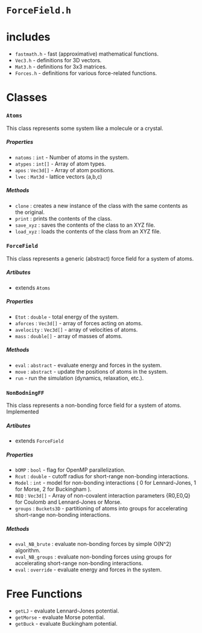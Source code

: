 # `ForceField.h`

# includes

* `fastmath.h` - fast (approximative) mathematical functions.
* `Vec3.h` - definitions for 3D vectors.
* `Mat3.h` - definitions for 3x3 matrices.
* `Forces.h` - definitions for various force-related functions.

# Classes

### `Atoms`

This class represents some system like a molecule or a crystal.

##### Properties

* `natoms` : `int` - Number of atoms in the system.
* `atypes` : `int[]` - Array of atom types.
* `apos` : `Vec3d[]` - Array of atom positions.
* `lvec` : `Mat3d` - lattice vectors (a,b,c)

##### Methods

* `clone` : creates a new instance of the class with the same contents as the original.
* `print` : prints the contents of the class.
* `save_xyz` : saves the contents of the class to an XYZ file.
* `load_xyz` : loads the contents of the class from an XYZ file.

### `ForceField` 

This class represents a generic (abstract) force field for a system of atoms.

##### Artibutes 

* extends `Atoms`

##### Properties

* `Etot` : `double` - total energy of the system.
* `aforces` : `Vec3d[]` - array of forces acting on atoms.
* `avelocity` : `Vec3d[]` - array of velocities of atoms.
* `mass` : `double[]` - array of masses of atoms.

##### Methods

* `eval` : `abstract` - evaluate energy and forces in the system.
* `move` : `abstract` - update the positions of atoms in the system.
* `run` - run the simulation (dynamics, relaxation, etc.).

### `NonBodningFF` 

This class represents a non-bonding force field for a system of atoms. Implemented 

##### Artibutes 

* extends `ForceField`

##### Properties

* `bOMP` : `bool` - flag for OpenMP parallelization.
* `Rcut` : `double` - cutoff radius for short-range non-bonding interactions.
* `Model` : `int` - model for non-bonding interactions ( 0 for Lennard-Jones, 1 for Morse, 2 for Buckingham ).
* `REQ` : `Vec3d[]` - Array of non-covalent interaction parameters {R0,E0,Q} for Coulomb and Lennard-Jones or Morse.
* `groups` : `Buckets3D` - partitioning of atoms into groups for accelerating short-range non-bonding interactions.


##### Methods

* `eval_NB_brute`  : evaluate non-bonding forces by simple O(N^2) algorithm.
* `eval_NB_groups` : evaluate non-bonding forces using groups for accelerating short-range non-bonding interactions.
* `eval` : `override` - evaluate energy and forces in the system.

# Free Functions

*  `getLJ` - evaluate Lennard-Jones potential.
*  `getMorse` - evaluate Morse potential.
*  `getBuck` - evaluate Buckingham potential.